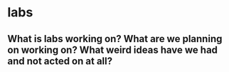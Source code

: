 # labs
## What is labs working on? What are we planning on working on? What weird ideas have we had and not acted on at all?
